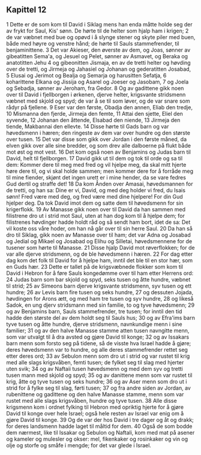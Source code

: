 ## Kapittel 12

1 Dette er de som kom til David i Siklag mens han enda måtte holde seg der av frykt for Saul, Kis' sønn. De hørte til de helter som hjalp ham i krigen;
2 de var væbnet med bue og opøvd i å slynge stener og skyte piler med buen, både med høyre og venstre hånd; de hørte til Sauls stammefrender, til benjaminittene.
3 Det var Akieser, den øverste av dem, og Joas, sønner av gibeatitten Sema'a, og Jesuel og Pelet, sønner av Asmavet, og Beraka og anatotitten Jehu
4 og gibeonitten Jismaja, en av de tretti helter og høvding over de tretti, og Jirmeja og Jahasiel og Johanan og gederatitten Josabad,
5 Elusai og Jerimot og Bealja og Semarja og harusitten Sefatja,
6 koharittene Elkana og Jissija og Asarel og Joeser og Jasobam,
7 og Joela og Sebadja, sønner av Jeroham, fra Gedor.
8 Og av gadittene gikk noen over til David i fjellborgen i ørkenen, djerve helter, krigsvante stridsmenn væbnet med skjold og spyd; de var å se til som løver, og de var snare som rådyr på fjellene.
9 Eser var den første, Obadja den annen, Eliab den tredje,
10 Mismanna den fjerde, Jirmeja den femte,
11 Attai den sjette, Eliel den syvende,
12 Johanan den åttende, Elsabad den niende,
13 Jirmeja den tiende, Makbannai den ellevte.
14 Disse hørte til Gads barn og var høvedsmenn i hæren; den ringeste av dem var over hundre og den største over tusen.
15 Det var disse som gikk over Jordan i den første måned, da elven gikk over alle sine bredder, og som drev alle dalboerne på flukt både mot øst og mot vest.
16 Det kom også noen av Benjamins og Judas barn til David, helt til fjellborgen.
17 David gikk ut til dem og tok til orde og sa til dem: Kommer dere til meg med fred og vil hjelpe meg, da skal mitt hjerte høre dere til, og vi skal holde sammen; men kommer dere for å forråde meg til mine fiender, skjønt det ingen urett er i mine hender, da se vare fedres Gud dertil og straffe det!
18 Da kom Ånden over Amasai, høvedsmannen for de tretti, og han sa: Dine er vi, David, og med deg holder vi fred, du Isais sønn! Fred være med deg, og fred være med dine hjelpere! For din Gud hjelper deg. Da tok David imot dem og satte dem til høvedsmenn for sin krigerflokk.
19 Av Manasse gikk noen over til David da han sammen med filistrene dro ut i strid mot Saul, uten at han dog kom til å hjelpe dem; for filistrenes høvdinger hadde holdt råd og så sendt ham bort, idet de sa: Det vil koste oss våre hoder, om han nå går over til sin herre Saul.
20 Da han så dro til Siklag, gikk noen av Manasse over til ham; det var Adna og Josabad og Jedial og Mikael og Josabad og Elihu og Silletai, høvedsmennene for de tusener som hørte til Manasse.
21 Disse hjalp David mot røverflokken; for de var alle djerve stridsmenn, og de ble høvedsmenn i hæren.
22 For dag etter dag kom det folk til David for å hjelpe ham, inntil det ble til en stor hær, som en Guds hær.
23 Dette er tallet på de krigsvæbnede flokker som kom til David i Hebron for å føre Sauls kongedømme over til ham etter Herrens ord:
24 Judas barn som bar skjold og spyd, seks tusen og åtte hundre, væbnet til strid;
25 av Simeons barn djerve krigsvante stridsmenn, syv tusen og ett hundre;
26 av Levis barn fire tusen og seks hundre,
27 og dessuten Jojada, høvdingen for Arons ætt, og med ham tre tusen og syv hundre,
28 og likeså Sadok, en ung djerv stridsmann med sin familie, to og tyve høvedsmenn;
29 og av Benjamins barn, Sauls stammefrender, tre tusen; for inntil den tid hadde den største del av dem holdt seg til Sauls hus;
30 og av Efra'ims barn tyve tusen og åtte hundre, djerve stridsmenn, navnkundige menn i sine familier;
31 og av den halve Manasse stamme atten tusen navngitte menn, som var utvalgt til å dra avsted og gjøre David til konge;
32 og av Issakars barn menn som forsto seg på tidene, så de visste hva Israel hadde å gjøre; deres høvedsmenn var to hundre, og alle deres stammefrender rettet seg etter deres ord;
33 av Sebulon menn som dro ut i strid og var rustet til krig med alle slags krigsvåben, femti tusen; de fylket seg til slag med hjerter uten svik;
34 og av Naftaii tusen høvedsmenn og med dem syv og tretti tusen mann med skjold og spyd;
35 og av danittene menn som var rustet til krig, åtte og tyve tusen og seks hundre;
36 og av Aser menn som dro ut i strid for å fylke seg til slag, førti tusen;
37 og fra andre siden av Jordan, av rubenittene og gadittene og den halve Manasse stamme, menn som var rustet med alle slags krigsvåben, hundre og tyve tusen.
38 Alle disse krigsmenn kom i ordnet fylking til Hebron med opriktig hjerte for å gjøre David til konge over hele Israel; også hele resten av Israel var enig om å gjøre David til konge.
39 Og de var der hos David i tre dager og åt og drakk; for deres landsmenn hadde laget til måltid for dem.
40 Også de som bodde dem nærmest, like til Issakar og Sebulon og Naftali, kom med mat på asener og kameler og mulesler og okser: mel, fikenkaker og rosinkaker og vin og olje og storfe og småfe i mengde; for det var glede i Israel.
